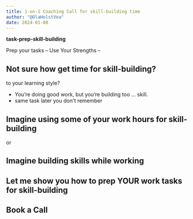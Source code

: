 ```yaml
---
title: 1-on-1 Coaching Call for skill-building time
author: "@OlaHolstVea"
date: 2024-01-08
---
```


**task-prep-skill-building**

Prep your tasks –
Use Your Strengths –


## Not sure how get time for skill-building?

to your learning style?



- You’re doing good work, but you’re building too ... skill.
- same task later you don't remember

## Imagine using some of your work hours for skill-building
or
## Imagine building skills while working

## Let me show you how to prep YOUR work tasks for skill-building

## Book a Call